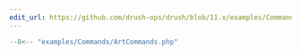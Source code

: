 ```yaml
---
edit_url: https://github.com/drush-ops/drush/blob/11.x/examples/Commands/ArtCommands.php
---
```


```php
--8<-- "examples/Commands/ArtCommands.php"
```
